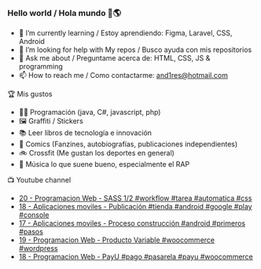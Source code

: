 ### Hello world / Hola mundo 👋🌎

<!--
**xaca/xaca** is a ✨ _special_ ✨ repository because its `README.md` (this file) appears on your GitHub profile.

Here are some ideas to get you started:
-->

- 🌱 I’m currently learning / Estoy aprendiendo: Figma, Laravel, CSS, Android
- 🤔 I’m looking for help with My repos / Busco ayuda con mis repositorios
- 💬 Ask me about / Preguntame acerca de: HTML, CSS, JS & programming 
- 📫 How to reach me / Como contactarme: and1res@hotmail.com

🏆 Mis gustos
- 👨‍💻 Programación (java, C#, javascript, php)
- 🖼️ Graffiti / Stickers
- 📚 Leer libros de tecnología e innovación
- 💢 Comics (Fanzines, autobiografías, publicaciones independientes)
- 🚲 Crossfit (Me gustan los deportes en general)
- 🎤 Música lo que suene bueno, especialmente el RAP
<!--
📝 Frases
- "I only smile in the dark, I only smile when it's complicated" Raybiez
- "De lo que ves créete la mitad de lo que no ves no te creas nada" Kase O
-->
📺 Youtube channel
<!-- BLOG-POST-LIST:START -->
- [20 - Programacion Web - SASS 1/2 #workflow #tarea #automatica #css](https://www.youtube.com/watch?v=7d7za2x9ILE)
- [18 - Aplicaciones moviles - Publicación #tienda #android #google #play #console](https://www.youtube.com/watch?v=QsyOra_jVkM)
- [17 - Aplicaciones moviles - Proceso construcción #android #primeros #pasos](https://www.youtube.com/watch?v=f6XUjoC8oWs)
- [19 - Programacion Web - Producto Variable #woocommerce #wordpress](https://www.youtube.com/watch?v=6KhzShwtl-A)
- [18 - Programacion Web - PayU #pago #pasarela #payu #woocommerce](https://www.youtube.com/watch?v=Z2wJPbjPRBU)
<!-- BLOG-POST-LIST:END -->
